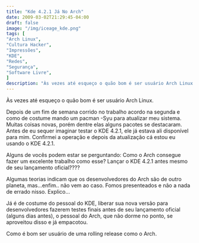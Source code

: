 ```yaml
---
title: "Kde 4.2.1 Já No Arch"
date: 2009-03-02T21:29:45-04:00
draft: false
image: "/img/iceage_kde.png"
tags: [
"Arch Linux",
"Cultura Hacker",
"Impressões",
"KDE",
"Redes",
"Segurança",
"Software Livre",
]
description: "Às vezes até esqueço o quão bom é ser usuário Arch Linux."
---
```

Às vezes até esqueço o quão bom é ser usuário Arch Linux.




Depois de um fim de semana corrido no trabalho acordo na segunda e como de costume mando um pacman -Syu para atualizar meu sistema. Muitas coisas novas, porém dentre elas alguns pacotes se destacaram. Antes de eu sequer imaginar testar o KDE 4.2.1, ele já estava ali disponível para mim. Confirmei a operação e depois da atualização cá estou eu usando o KDE 4.2.1.  



Alguns de vocês podem estar se perguntando: Como o Arch consegue fazer um excelente trabalho como esse? Lançar o KDE 4.2.1 antes mesmo de seu lançamento oficial????




Algumas teorias indicam que os desenvolvedores do Arch são de outro planeta, mas...enfim.. não vem ao caso. Fomos presenteados e não a nada de errado nisso. Explico...




Já é de costume do pessoal do KDE, liberar sua nova versão para desenvolvedores fazerem testes finais antes de seu lançamento oficial (alguns dias antes), o pessoal do Arch, que não dorme no ponto, se aproveitou disso e já empacotou.




Como é bom ser usuário de uma rolling release como o Arch.
